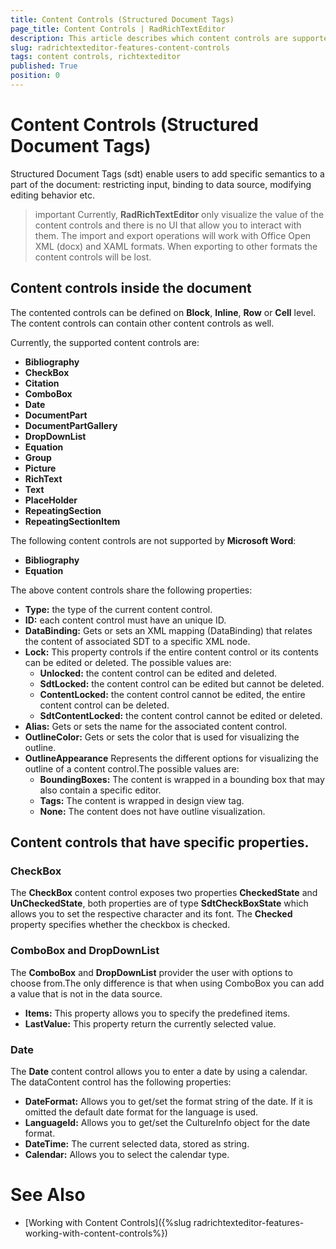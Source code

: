 ```yaml
---
title: Content Controls (Structured Document Tags) 
page_title: Content Controls | RadRichTextEditor
description: This article describes which content controls are supported in RadRichTextEditor
slug: radrichtexteditor-features-content-controls
tags: content controls, richtexteditor
published: True
position: 0
---
```


# Content Controls (Structured Document Tags)

Structured Document Tags (sdt) enable users to add specific semantics to a part of the document: restricting input, binding to data source, modifying editing behavior etc. 

>important Currently, **RadRichTextEditor** only visualize the value of the content controls and there is no UI that allow you to interact with them. The import and export operations will work with Office Open XML (docx) and XAML formats. When exporting to other formats the content controls will be lost.

## Content controls inside the document

The contented controls can be defined on __Block__, __Inline__, __Row__ or __Cell__ level. The content controls can contain other content controls as well. 

Currently, the supported content controls are: 

* __Bibliography__
* __CheckBox__
* __Citation__
* __ComboBox__
* __Date__
* __DocumentPart__
* __DocumentPartGallery__
* __DropDownList__
* __Equation__
* __Group__
* __Picture__
* __RichText__
* __Text__
* __PlaceHolder__
* __RepeatingSection__
* __RepeatingSectionItem__

The following content controls are not supported by __Microsoft Word__:  
* __Bibliography__
* __Equation__


The above content controls share the following properties: 

* __Type:__ the type of the current content control. 
* __ID:__ each content control must have an unique ID.
* __DataBinding:__ Gets or sets an XML mapping (DataBinding) that relates the content of associated SDT to a specific XML node.
* __Lock:__ This property controls if the entire content control or its contents can be edited or deleted. The possible values are:
    - __Unlocked:__ the content control can be edited and deleted. 
    - __SdtLocked:__ the content control can be edited but cannot be deleted.
    - __ContentLocked:__ the content control cannot be edited, the entire content control can be deleted.
    - __SdtContentLocked:__ the content control cannot be edited or deleted. 
* __Alias:__ Gets or sets the name for the associated content control.
* __OutlineColor:__ Gets or sets the color that is used for visualizing the outline.
* __OutlineAppearance__ Represents the different options for visualizing the outline of a content control.The possible values are:
    - __BoundingBoxes:__ The content is wrapped in a bounding box that may also contain a specific editor.
    - __Tags:__ The content is wrapped in design view tag.
    - __None:__ The content does not have outline visualization.

## Content controls that have specific properties. 

### CheckBox

The __CheckBox__ content control exposes two properties __CheckedState__ and __UnCheckedState__, both properties are of type __SdtCheckBoxState__ which allows you to set the respective character and its font. The __Checked__ property specifies whether the checkbox is checked.

### ComboBox and DropDownList

The __ComboBox__ and __DropDownList__ provider the user with options to choose from.The only difference is that when using ComboBox you can add a value that is not in the data source.
* __Items:__ This property allows you to specify the predefined items. 
* __LastValue:__ This property return the currently selected value. 

### Date

The __Date__ content control allows you to enter a date by using a calendar. The dataContent control has the following properties:
* __DateFormat:__ Allows you to get/set the format string of the date. If it is omitted the default date format for the language is used.
* __LanguageId:__ Allows you to get/set the CultureInfo object for the date format.
* __DateTime:__ The current selected data, stored as string. 
* __Calendar:__ Allows you to select the calendar type.     

# See Also
* [Working with Content Controls]({%slug radrichtexteditor-features-working-with-content-controls%})